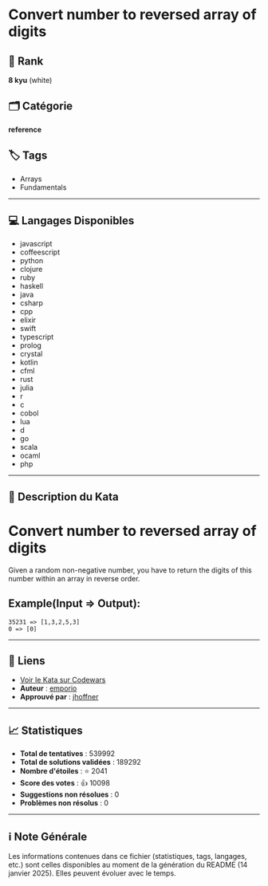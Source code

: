 # Convert number to reversed array of digits

## 🏅 Rank
**8 kyu** (white)

## 🗂️ Catégorie
**reference**

## 🏷️ Tags
- Arrays
- Fundamentals

---

## 💻 Langages Disponibles
- javascript
- coffeescript
- python
- clojure
- ruby
- haskell
- java
- csharp
- cpp
- elixir
- swift
- typescript
- prolog
- crystal
- kotlin
- cfml
- rust
- julia
- r
- c
- cobol
- lua
- d
- go
- scala
- ocaml
- php

---

## 📜 Description du Kata

# Convert number to reversed array of digits

Given a random non-negative number, you have to return the digits of this number within an array in reverse order.

## Example(Input => Output):

```
35231 => [1,3,2,5,3]
0 => [0]
```


---

## 🔗 Liens
- [Voir le Kata sur Codewars](https://www.codewars.com/kata/5583090cbe83f4fd8c000051)
- **Auteur** : [emporio](https://www.codewars.com/users/emporio)
- **Approuvé par** : [jhoffner](https://www.codewars.com/users/jhoffner)

---

## 📈 Statistiques
- **Total de tentatives** : 539992
- **Total de solutions validées** : 189292
- **Nombre d'étoiles** : ⭐ 2041
- **Score des votes** : 👍 10098
- **Suggestions non résolues** : 0
- **Problèmes non résolus** : 0

---

## ℹ️ Note Générale
Les informations contenues dans ce fichier (statistiques, tags, langages, etc.) sont celles disponibles au moment de la génération du README (14 janvier 2025). Elles peuvent évoluer avec le temps.
